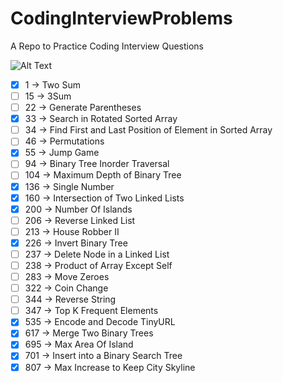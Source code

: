 # CodingInterviewProblems

A Repo to Practice Coding Interview Questions

![Alt Text](https://media.giphy.com/media/rWY9ySfjytitq/giphy.gif)

* [x] 1 -> Two Sum
* [ ] 15 -> 3Sum
* [ ] 22 -> Generate Parentheses
* [x] 33 -> Search in Rotated Sorted Array
* [ ] 34 -> Find First and Last Position of Element in Sorted Array
* [ ] 46 -> Permutations
* [x] 55 -> Jump Game
* [ ] 94 -> Binary Tree Inorder Traversal
* [ ] 104 -> Maximum Depth of Binary Tree
* [x] 136 -> Single Number
* [x] 160 -> Intersection of Two Linked Lists
* [x] 200 -> Number Of Islands
* [ ] 206 -> Reverse Linked List
* [ ] 213 -> House Robber II
* [x] 226 -> Invert Binary Tree
* [ ] 237 -> Delete Node in a Linked List
* [ ] 238 -> Product of Array Except Self
* [ ] 283 -> Move Zeroes
* [ ] 322 -> Coin Change
* [ ] 344 -> Reverse String
* [ ] 347 -> Top K Frequent Elements
* [x] 535 -> Encode and Decode TinyURL
* [x] 617 -> Merge Two Binary Trees
* [x] 695 -> Max Area Of Island
* [x] 701 -> Insert into a Binary Search Tree
* [x] 807 -> Max Increase to Keep City Skyline

